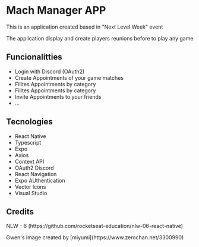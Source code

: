 # Mach Manager APP
<p>This is an application created based in "Next Level Week" event</p>
<p>The application display and create players reunions before to play any game</p>
<h2>Funcionalitties</h2>
<ul>
  <li>Login with Discord (OAuth2)</li>
  <li>Create Appointments of your game matches</li>
  <li>Filltes Appointments by category</li>
  <li>Filltes Appointments by category</li>
  <li>Invite Appointments to your friends</li>
  <li>...</li>
</ul>
<h2>Tecnologies</h2>
<ul>
  <li>React Native</li>
  <li>Typescript</li>
  <li>Expo</li>
  <li>Axios</li>
  <li>Context API</li>
  <li>OAuth2 Discord</li>
  <li>React Navigation</li>
  <li>Expo AUthentication</li>
  <li>Vector Icons</li>
  <li>Visual Studio</li>
</ul>
<h2>Credits</h2>
<p>NLW - 6 (https://github.com/rocketseat-education/nlw-06-react-native)</p>
<p>Gwen's image created by [miyumi](https://www.zerochan.net/3300990) </p>

